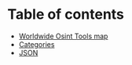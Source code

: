 # Table of contents

* [Worldwide Osint Tools map](README.md)
* [Categories](categories.md)
* [JSON](json.md)
